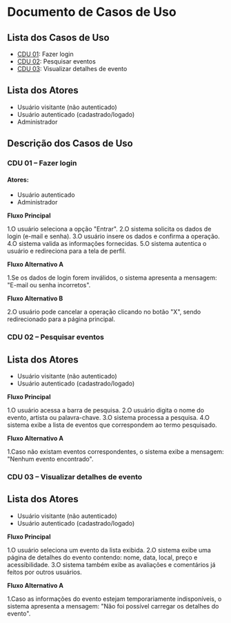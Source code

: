 # Documento de Casos de Uso

## Lista dos Casos de Uso

- [CDU 01](#CDU-01---Fazer-login): Fazer login
- [CDU 02](#CDU-02---Pesquisar-eventos): Pesquisar eventos
- [CDU 03](#CDU-03---Visualizar-detalhes-de-evento): Visualizar detalhes de evento

## Lista dos Atores

- Usuário visitante (não autenticado)
- Usuário autenticado (cadastrado/logado)
- Administrador

## Descrição dos Casos de Uso

### CDU 01 – Fazer login

#### Atores: 
- Usuário autenticado
- Administrador

**Fluxo Principal**

1.O usuário seleciona a opção "Entrar".
2.O sistema solicita os dados de login (e-mail e senha).
3.O usuário insere os dados e confirma a operação.
4.O sistema valida as informações fornecidas.
5.O sistema autentica o usuário e redireciona para a tela de perfil.

**Fluxo Alternativo A**

1.Se os dados de login forem inválidos, o sistema apresenta a mensagem: "E-mail ou senha incorretos".

**Fluxo Alternativo B**

2.O usuário pode cancelar a operação clicando no botão "X", sendo redirecionado para a página principal.

### CDU 02 – Pesquisar eventos

## Lista dos Atores 

- Usuário visitante (não autenticado)
- Usuário autenticado (cadastrado/logado)

**Fluxo Principal**

1.O usuário acessa a barra de pesquisa.
2.O usuário digita o nome do evento, artista ou palavra-chave.
3.O sistema processa a pesquisa.
4.O sistema exibe a lista de eventos que correspondem ao termo pesquisado.

**Fluxo Alternativo A**

1.Caso não existam eventos correspondentes, o sistema exibe a mensagem: "Nenhum evento encontrado".

### CDU 03 – Visualizar detalhes de evento

## Lista dos Atores 

- Usuário visitante (não autenticado)
- Usuário autenticado (cadastrado/logado)
  
**Fluxo Principal**

1.O usuário seleciona um evento da lista exibida.
2.O sistema exibe uma página de detalhes do evento contendo: nome, data, local, preço e acessibilidade.
3.O sistema também exibe as avaliações e comentários já feitos por outros usuários.

**Fluxo Alternativo A**

1.Caso as informações do evento estejam temporariamente indisponíveis, o sistema apresenta a mensagem: "Não foi possível carregar os detalhes do evento".
